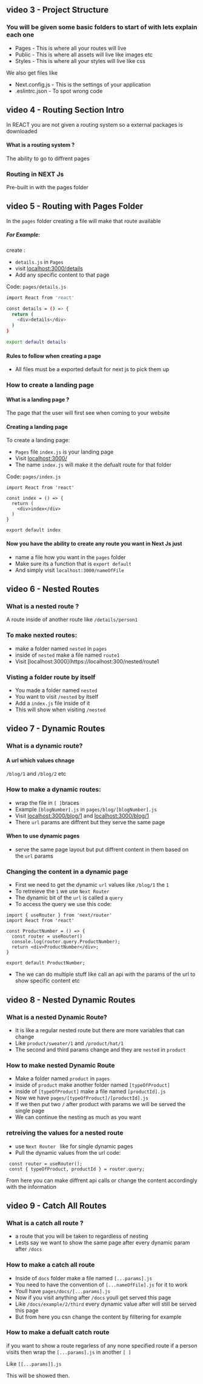 
## video 3 - Project Structure

### You will be given some basic folders to start of with lets explain each one

- Pages - This is where all your routes will live
- Public - This is where all assets will live like images etc
- Styles - This is where all your styles will live like css 

We also get files like 
- Next.config.js - This is the settings of your application
- .eslintrc.json - To spot wrong code

## video 4 - Routing Section Intro

In REACT you are not given a routing system so a external packages is downloaded

#### What is a routing system ?

The ability to go to diffrent pages

### Routing in NEXT Js

Pre-built in with the pages folder

## video 5 - Routing with Pages Folder

In the ```pages``` folder creating a file will make that route available

##### For Example:

create :
- ```details.js``` in ```Pages```
- visit [localhost:3000/details](http://localhost:3000/details) 
- Add any specific content to that page

Code:
```pages/details.js```
```bash
import React from 'react'

const details = () => {
  return (
    <div>details</div>
  )
}

export default details
```
#### Rules to follow when creating a page
- All files must be a exported default for next js to pick them up

### How to create a landing page

#### What is a landing page ?
The page that the user will first see when coming to your website

#### Creating a landing page

To create a landing page:
- ```Pages``` file ```index.js``` is your landing page
- Visit [localhost:3000/](http://localhost:3000/)
- The name ```index.js``` will make it the defualt route for that folder

Code:
```pages/index.js```
```
import React from 'react'

const index = () => {
  return (
    <div>index</div>
  )
}

export default index
```

#### Now you have the ability to create any route you want in Next Js just

- name a file how you want in the ```pages``` folder
- Make sure its a function that is ```export default ```
- And simply visit ```localhost:3000/nameOfFile ```


## video 6 - Nested Routes

### What is a nested route ?

A route inside of another route like ``` /details/person1 ```

### To make nexted routes:

- make a folder named ```nested``` in ```pages```
- inside of ```nested``` make a file named ```route1```
- Visit [localhost:3000](https://localhost:300/nested/route1


### Visting a folder route by itself

- You made a folder named ```nested```
- You want to visit ```/nested``` by itself
- Add a ```index.js``` file inside of it
- This will show when visiting ```/nested```


## video 7 - Dynamic Routes

### What is a dynamic route?

#### A url which values chnage

```/blog/1``` and ```/blog/2``` etc

### How to make a dynamic routes:

- wrap the file in ```[ ]```braces 
- Example ```[blogNumber].js``` in ```pages/blog/[blogNumber].js```
- Visit [localhost:3000/blog/1](https://localhost:3000/blog/1) and [localhost:3000/blog/1](https://localhost:3000/blog/2)
- There ```url``` params are diffrent but they serve the same page

#### When to use dynamic pages

- serve the same page layout but put diffrent content in them based on the ```url``` params

### Changing the content in a dynamic page

- First we need to get the dynamic ```url``` values like ```/blog/1``` the ```1```
- To retreieve the ```1``` we use ```Next Router```
- The dynamic bit of the ```url``` is called a ```query```
- To access the query we use this code:
```
import { useRouter } from 'next/router'
import React from 'react'

const ProductNumber = () => {
  const router = useRouter()
  console.log(router.query.ProductNumber);
  return <div>ProductNumber</div>;
}

export default ProductNumber;
```
- The we can do multiple stuff like call an api with the params of the url to show specific content etc


## video 8 - Nested Dynamic Routes

### What is a nested Dynamic Route?

- It is like a regular nested route but there are more variables that can change
- Like ```product/sweater/1``` and ```/product/hat/1```
- The second and third params change and they are ```nested``` in ```product```

### How to make nested Dynamic Route

- Make a folder named ```product``` in ```pages```
- inside of ```product``` make another folder named ```[typeOfProduct]```
- inside of ```[typeOfProduct]``` make a file named ```[productId].js```
- Now we have ```pages/[typeOfProduct]/[productId].js```
- If we then put two ```/``` after product with params we will be served the single page
- We can continue the nesting as much as you want

### retreiving the values for a nested route

- use ```Next Router ``` like for single dynamic pages
- Pull the dynamic values from the url 
code:
```
 const router = useRouter();
 const { typeOfProduct, productId } = router.query;
```
From here you can make diffrent api calls or change the content accordingly with the information

## video 9 - Catch All Routes

### What is a catch all route ?

- a route that you will be taken to regardless of nesting
- Lests say we want to show the same page after every dynamic param after ```/docs```

### How to make a catch all route

- Inside of ```docs``` folder make a file named ```[...params].js```
- You need to have the convention of ```[...nameOfFile].js``` for it to work
- Youll have ```pages/docs/[...params].js```
- Now if you visit anything after ```/docs``` youll get served this page
- Like ```/docs/example/2/third``` every dynamic value after will still be served this page
- But from here you csn change the content by filltering for example


### How to make a defualt catch route
 if you want to show a route regarless of any none specified route if a person visits then wrap the ```[...params].js``` in another ```[ ]```
 
 Like ```[[...params]].js```
 
 This will be showed then.

